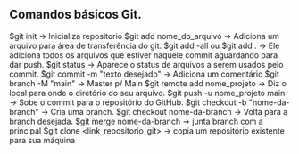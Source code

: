 ## Comandos básicos Git.

$git init → Inicializa  repositorio
$git add nome_do_arquivo → Adiciona um arquivo para área de transferência do git.
$git add -all ou $git add . → Ele adiciona todos os arquivos que estiver naquele commit aguardando para dar push. 
$git status → Aparece o status de arquivos a serem usados pelo commit. 
$git commit -m "texto desejado"  → Adiciona um comentário 
$git branch -M "main"  → Master p/ Main 
$git remote add nome_projeto <link> → Diz o local para onde o diretório do seu arquivo. 
$git push -u nome_projeto main → Sobe o commit para o repositório do GitHub. 
$git checkout -b "nome-da-branch" → Cria uma branch. 
$git checkout nome-da-branch → Volta para a branch desejada. 
$git merge nome-da-branch → junta branch com a principal 
$git clone <link_repositorio_git> → copia um repositório existente para sua máquina 

